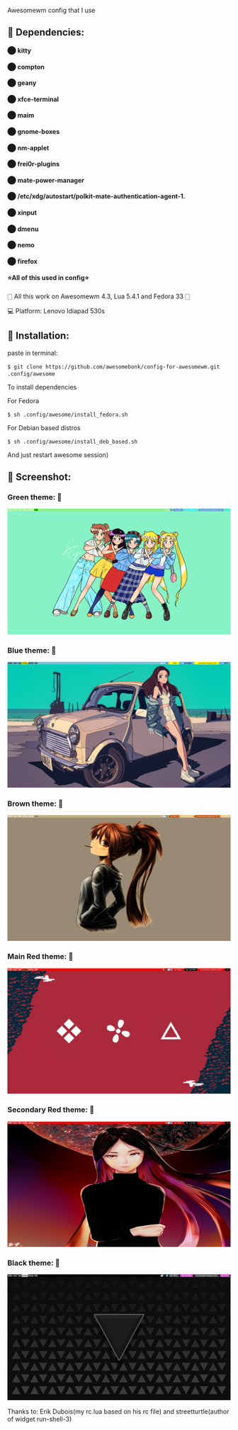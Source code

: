 Awesomewm config that I use

## 📑 Dependencies:

#### ⬤ kitty

#### ⬤ compton

#### ⬤ geany

#### ⬤ xfce-terminal

#### ⬤ maim

#### ⬤ gnome-boxes

#### ⬤ nm-applet

#### ⬤ frei0r-plugins

#### ⬤ mate-power-manager

#### ⬤ /etc/xdg/autostart/polkit-mate-authentication-agent-1.

#### ⬤ xinput

#### ⬤ dmenu

#### ⬤ nemo

#### ⬤ firefox 

#### ⭐All of this used in config⭐

🀆
All this work on Awesomewm 4.3, Lua 5.4.1 and Fedora 33
🀆

💻
Platform: Lenovo Idiapad 530s

## 📂 Installation:

paste in terminal:

```shell
$ git clone https://github.com/awesomebonk/config-for-awesomewm.git  .config/awesome
````
To install dependencies

For Fedora
```shell
$ sh .config/awesome/install_fedora.sh
```

For Debian based distros
```shell
$ sh .config/awesome/install_deb_based.sh
```

And just restart awesome session)

## 🎥 Screenshot:

### Green theme: 🐲

![Green theme](/images/green.png)
### Blue theme: 🐬

![Blue theme](/images/blue.png)
### Brown theme: 🐌

![Brown theme](/images/brown.png)
### Main Red theme: 🐞

![Main Red theme](/images/red.png)
### Secondary Red theme: 🐙

![Secondary Red theme](/images/red1.png)
### Black theme: 🐼

![Black theme](/images/black.png)

Thanks to: 
Erik Dubois(my rc.lua based on his rc file) and
streetturtle(author of widget run-shell-3)
